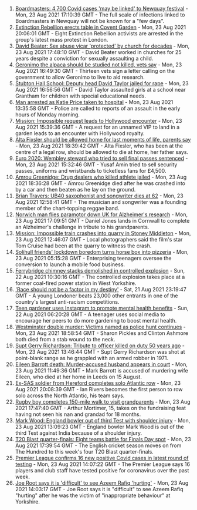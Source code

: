 1. [Boardmasters: 4,700 Covid cases 'may be linked' to Newquay festival](https://www.bbc.co.uk/news/uk-england-cornwall-58309660) - Mon, 23 Aug 2021 17:10:39 GMT - The full scale of infections linked to Boardmasters in Newquay will not be known for a "few days".
2. [Extinction Rebellion erects table in Covent Garden](https://www.bbc.co.uk/news/uk-england-london-58306278) - Mon, 23 Aug 2021 20:06:01 GMT - Eight Extinction Rebellion activists are arrested in the group's latest mass protest in London.
3. [David Beater: Sex abuse vicar 'protected' by church for decades](https://www.bbc.co.uk/news/uk-england-kent-58258147) - Mon, 23 Aug 2021 17:48:10 GMT - David Beater worked in churches for 25 years despite a conviction for sexually assaulting a child.
4. [Geronimo the alpaca should be studied not killed, vets say](https://www.bbc.co.uk/news/uk-england-bristol-58309557) - Mon, 23 Aug 2021 16:49:30 GMT - Thirteen vets sign a letter calling on the government to allow Geronimo to live to aid research.
5. [Stubton Hall School: Deputy head David Taylor jailed for rape](https://www.bbc.co.uk/news/uk-england-lincolnshire-58309004) - Mon, 23 Aug 2021 16:56:56 GMT - David Taylor assaulted girls at a school near Grantham for children with special educational needs.
6. [Man arrested as Katie Price taken to hospital](https://www.bbc.co.uk/news/uk-england-essex-58257403) - Mon, 23 Aug 2021 13:35:58 GMT - Police are called to reports of an assault in the early hours of Monday morning.
7. [Mission: Impossible request leads to Hollywood encounter](https://www.bbc.co.uk/news/uk-england-birmingham-58305506) - Mon, 23 Aug 2021 15:39:36 GMT - A request for an unnamed VIP to land in a garden leads to an encounter with Hollywood royalty.
8. [Alta Fixsler should be allowed home for last moments of life, parents say](https://www.bbc.co.uk/news/uk-england-manchester-58305867) - Mon, 23 Aug 2021 18:39:42 GMT - Alta Fixsler, who has been at the centre of a legal row, should be allowed to die at home, her father says.
9. [Euro 2020: Wembley steward who tried to sell final passes sentenced](https://www.bbc.co.uk/news/uk-england-london-58307554) - Mon, 23 Aug 2021 15:32:46 GMT - Yusaf Amin tried to sell security passes, uniforms and wristbands to ticketless fans for £4,500.
10. [Amrou Greenidge: Drug dealers who killed athlete jailed](https://www.bbc.co.uk/news/uk-england-london-58307558) - Mon, 23 Aug 2021 18:36:28 GMT - Amrou Greenidge died after he was crashed into by a car and then beaten as he lay on the ground.
11. [Brian Travers: UB40 saxophonist and songwriter dies at 62](https://www.bbc.co.uk/news/entertainment-arts-58307306) - Mon, 23 Aug 2021 12:58:41 GMT - The musician and songwriter was a founding member of the chart-topping reggae band.
12. [Norwich man flies paramotor down UK for Alzheimer's research](https://www.bbc.co.uk/news/uk-england-norfolk-58304512) - Mon, 23 Aug 2021 17:09:51 GMT - Daniel Jones lands in Cornwall to complete an Alzheimer's challenge in tribute to his grandparents.
13. [Mission: Impossible train crashes into quarry in Stoney Middleton](https://www.bbc.co.uk/news/uk-england-derbyshire-58307832) - Mon, 23 Aug 2021 12:46:07 GMT - Local photographers said the film's star Tom Cruise had been at the quarry to witness the crash.
14. [Solihull friends' lockdown boredom turns horse box into pizzeria](https://www.bbc.co.uk/news/uk-england-birmingham-58283884) - Mon, 23 Aug 2021 05:15:28 GMT - Enterprising teenagers oversee the conversion to launch a mobile food business.
15. [Ferrybridge chimney stacks demolished in controlled explosion](https://www.bbc.co.uk/news/uk-england-leeds-58297602) - Sun, 22 Aug 2021 10:30:16 GMT - The controlled explosion takes place at a former coal-fired power station in West Yorkshire.
16. ['Race should not be a factor in my destiny'](https://www.bbc.co.uk/news/uk-england-london-58283709) - Sat, 21 Aug 2021 23:19:47 GMT - A young Londoner beats 23,000 other entrants in one of the country's largest anti-racism competitions.
17. [Teen gardener uses Instagram to promote mental health benefits](https://www.bbc.co.uk/news/uk-england-cambridgeshire-58234738) - Sun, 22 Aug 2021 06:20:28 GMT - A teenager uses social media to encourage her peers to do more gardening to boost mental health.
18. [Westminster double murder: Victims named as police hunt continues](https://www.bbc.co.uk/news/uk-england-london-58304303) - Mon, 23 Aug 2021 18:58:54 GMT - Sharon Pickles and Clinton Ashmore both died from a stab wound to the neck.
19. [Supt Gerry Richardson: Tribute to officer killed on duty 50 years ago](https://www.bbc.co.uk/news/uk-england-lancashire-58284849) - Mon, 23 Aug 2021 13:46:44 GMT - Supt Gerry Richardson was shot at point-blank range as he grappled with an armed robber in 1971.
20. [Eileen Barrott death: Murder-accused husband appears in court](https://www.bbc.co.uk/news/uk-england-leeds-58307165) - Mon, 23 Aug 2021 11:49:36 GMT - Mark Barrott is accused of murdering wife Eileen, who died at her home in Leeds on 15 August.
21. [Ex-SAS soldier from Hereford completes solo Atlantic row](https://www.bbc.co.uk/news/uk-england-hereford-worcester-58309267) - Mon, 23 Aug 2021 20:08:39 GMT - Ian Rivers becomes the first person to row solo across the North Atlantic, his team says.
22. [Rugby boy completes 150-mile walk to visit grandparents](https://www.bbc.co.uk/news/uk-england-coventry-warwickshire-58308921) - Mon, 23 Aug 2021 17:47:40 GMT - Arthur Mortimer, 15, takes on the fundraising feat having not seen his nan and grandad for 18 months.
23. [Mark Wood: England bowler out of third Test with shoulder injury](https://www.bbc.co.uk/sport/cricket/58303560) - Mon, 23 Aug 2021 13:09:23 GMT - England bowler Mark Wood is out of the third Test against India because of a shoulder injury.
24. [T20 Blast quarter-finals: Eight teams battle for Finals Day spot](https://www.bbc.co.uk/sport/cricket/58283420) - Mon, 23 Aug 2021 17:39:54 GMT - The English cricket season moves on from The Hundred to this week's four T20 Blast quarter-finals.
25. [Premier League confirms 16 new positive Covid cases in latest round of testing](https://www.bbc.co.uk/sport/football/58308674) - Mon, 23 Aug 2021 14:07:22 GMT - The Premier League says 16 players and club staff have tested positive for coronavirus over the past week.
26. [Joe Root says it is 'difficult' to see Azeem Rafiq 'hurting'](https://www.bbc.co.uk/sport/cricket/58308552) - Mon, 23 Aug 2021 14:03:17 GMT - Joe Root says it is "difficult" to see Azeem Rafiq "hurting" after he was the victim of "inappropriate behaviour" at Yorkshire.
